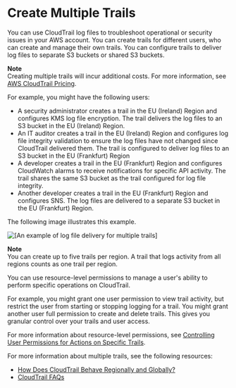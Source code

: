 # Create Multiple Trails<a name="create-multiple-trails"></a>

You can use CloudTrail log files to troubleshoot operational or security issues in your AWS account\. You can create trails for different users, who can create and manage their own trails\. You can configure trails to deliver log files to separate S3 buckets or shared S3 buckets\. 

**Note**  
Creating multiple trails will incur additional costs\. For more information, see [AWS CloudTrail Pricing](https://aws.amazon.com/cloudtrail/pricing/)\. 

For example, you might have the following users:
+ A security administrator creates a trail in the EU \(Ireland\) Region and configures KMS log file encryption\. The trail delivers the log files to an S3 bucket in the EU \(Ireland\) Region\.
+ An IT auditor creates a trail in the EU \(Ireland\) Region and configures log file integrity validation to ensure the log files have not changed since CloudTrail delivered them\. The trail is configured to deliver log files to an S3 bucket in the EU \(Frankfurt\) Region
+ A developer creates a trail in the EU \(Frankfurt\) Region and configures CloudWatch alarms to receive notifications for specific API activity\. The trail shares the same S3 bucket as the trail configured for log file integrity\.
+ Another developer creates a trail in the EU \(Frankfurt\) Region and configures SNS\. The log files are delivered to a separate S3 bucket in the EU \(Frankfurt\) Region\.

The following image illustrates this example\.

![\[An example of log file delivery for multiple trails\]](http://docs.aws.amazon.com/awscloudtrail/latest/userguide/images/eu-shared-01.png)

**Note**  
You can create up to five trails per region\. A trail that logs activity from all regions counts as one trail per region\.

You can use resource\-level permissions to manage a user's ability to perform specific operations on CloudTrail\.

For example, you might grant one user permission to view trail activity, but restrict the user from starting or stopping logging for a trail\. You might grant another user full permission to create and delete trails\. This gives you granular control over your trails and user access\.

For more information about resource\-level permissions, see [Controlling User Permissions for Actions on Specific Trails](grant-custom-permissions-for-cloudtrail-users.md#grant-custom-permissions-for-cloudtrail-users-resource-level)\. 

For more information about multiple trails, see the following resources:
+ [How Does CloudTrail Behave Regionally and Globally?](cloudtrail-concepts.md#cloudtrail-concepts-regional-and-global-services)
+  [CloudTrail FAQs](https://aws.amazon.com/cloudtrail/faqs/) 